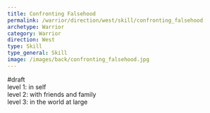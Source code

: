 ```yaml
---
title: Confronting Falsehood
permalink: /warrior/direction/west/skill/confronting_falsehood
archetype: Warrior
category: Warrior
direction: West
type: Skill
type_general: Skill
image: /images/back/confronting_falsehood.jpg
---
```

#draft   
level 1: in self  
level 2: with friends and family  
level 3: in the world at large
